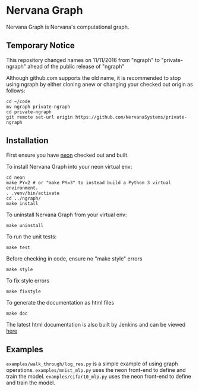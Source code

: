 # Nervana Graph

Nervana Graph is Nervana's computational graph.

## Temporary Notice

This repository changed names on 11/11/2016 from "ngraph" to "private-ngraph" ahead of the public release of "ngraph"

Although github.com supports the old name, it is recommended to stop using ngraph by
either cloning anew or changing your checked out origin as follows:

```
cd ~/code
mv ngraph private-ngraph
cd private-ngraph
git remote set-url origin https://github.com/NervanaSystems/private-ngraph
```

## Installation

First ensure you have [neon](https://github.com/NervanaSystems/neon) checked out and built.

To install Nervana Graph into your neon virtual env:

```
cd neon
make PY=2 # or "make PY=3" to instead build a Python 3 virtual environment.
. .venv/bin/activate
cd ../ngraph/
make install
```

To uninstall Nervana Graph from your virtual env:
```
make uninstall
```

To run the unit tests:
```
make test
```

Before checking in code, ensure no "make style" errors
```
make style
```

To fix style errors
```
make fixstyle
```

To generate the documentation as html files
```
make doc
```

The latest html documentation is also built by Jenkins and can be viewed
[here](http://jenkins.sd.nervana.ai:8080/job/NEON_NGRAPH_Integration_Test/lastSuccessfulBuild/artifact/doc/build/html/index.html)


## Examples

`examples/walk_through/log_res.py` is a simple example of using graph operations.
`examples/mnist_mlp.py` uses the neon front-end to define and train the model.
`examples/cifar10_mlp.py` uses the neon front-end to define and train the model.